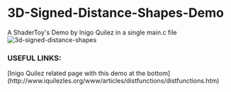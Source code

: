 # 3D-Signed-Distance-Shapes-Demo
A ShaderToy's Demo by Inigo Quilez in a single main.c file
![3d-signed-distance-shapes](https://cloud.githubusercontent.com/assets/9608982/26160760/681d7c12-3b22-11e7-829b-604bcb5c8f89.png)


<H3>USEFUL LINKS:</H3>
[Inigo Quilez related page with this demo at the bottom](http://www.iquilezles.org/www/articles/distfunctions/distfunctions.htm)

